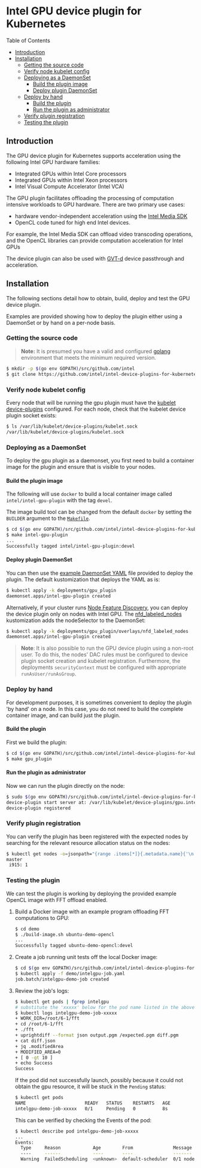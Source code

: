# Intel GPU device plugin for Kubernetes

Table of Contents

* [Introduction](#introduction)
* [Installation](#installation)
    * [Getting the source code](#getting-the-source-code)
    * [Verify node kubelet config](#verify-node-kubelet-config)
    * [Deploying as a DaemonSet](#deploying-as-a-daemonset)
        * [Build the plugin image](#build-the-plugin-image)
        * [Deploy plugin DaemonSet](#deploy-plugin-daemonset)
    * [Deploy by hand](#deploy-by-hand)
        * [Build the plugin](#build-the-plugin)
        * [Run the plugin as administrator](#run-the-plugin-as-administrator)
    * [Verify plugin registration](#verify-plugin-registration)
    * [Testing the plugin](#testing-the-plugin)

## Introduction

The GPU device plugin for Kubernetes supports acceleration using the following Intel GPU hardware families:

- Integrated GPUs within Intel Core processors
- Integrated GPUs within Intel Xeon processors
- Intel Visual Compute Accelerator (Intel VCA)

The GPU plugin facilitates offloading the processing of computation intensive workloads to GPU hardware.
There are two primary use cases:

- hardware vendor-independent acceleration using the [Intel Media SDK](https://github.com/Intel-Media-SDK/MediaSDK)
- OpenCL code tuned for high end Intel devices.

For example, the Intel Media SDK can offload video transcoding operations, and the OpenCL libraries can provide computation acceleration for Intel GPUs

The device plugin can also be used with [GVT-d](https://github.com/intel/gvt-linux/wiki/GVTd_Setup_Guide) device
passthrough and acceleration.

## Installation

The following sections detail how to obtain, build, deploy and test the GPU device plugin.

Examples are provided showing how to deploy the plugin either using a DaemonSet or by hand on a per-node basis.

### Getting the source code

> **Note:** It is presumed you have a valid and configured [golang](https://golang.org/) environment
> that meets the minimum required version.

```bash
$ mkdir -p $(go env GOPATH)/src/github.com/intel
$ git clone https://github.com/intel/intel-device-plugins-for-kubernetes $(go env GOPATH)/src/github.com/intel/intel-device-plugins-for-kubernetes
```

### Verify node kubelet config

Every node that will be running the gpu plugin must have the
[kubelet device-plugins](https://kubernetes.io/docs/concepts/extend-kubernetes/compute-storage-net/device-plugins/)
configured. For each node, check that the kubelet device plugin socket exists:

```bash
$ ls /var/lib/kubelet/device-plugins/kubelet.sock
/var/lib/kubelet/device-plugins/kubelet.sock
```

### Deploying as a DaemonSet

To deploy the gpu plugin as a daemonset, you first need to build a container image for the
plugin and ensure that is visible to your nodes.

#### Build the plugin image

The following will use `docker` to build a local container image called
`intel/intel-gpu-plugin` with the tag `devel`.

The image build tool can be changed from the default `docker` by setting the `BUILDER` argument
to the [`Makefile`](Makefile).

```bash
$ cd $(go env GOPATH)/src/github.com/intel/intel-device-plugins-for-kubernetes
$ make intel-gpu-plugin
...
Successfully tagged intel/intel-gpu-plugin:devel
```

#### Deploy plugin DaemonSet

You can then use the [example DaemonSet YAML](/deployments/gpu_plugin/base/intel-gpu-plugin.yaml)
file provided to deploy the plugin. The default kustomization that deploys the YAML as is:

```bash
$ kubectl apply -k deployments/gpu_plugin
daemonset.apps/intel-gpu-plugin created
```

Alternatively, if your cluster runs
[Node Feature Discovery](https://github.com/kubernetes-sigs/node-feature-discovery),
you can deploy the device plugin only on nodes with Intel GPU.
The [nfd_labeled_nodes](/deployments/gpu_plugin/overlays/nfd_labeled_nodes/)
kustomization adds the nodeSelector to the DaemonSet:

```bash
$ kubectl apply -k deployments/gpu_plugin/overlays/nfd_labeled_nodes
daemonset.apps/intel-gpu-plugin created
```

> **Note**: It is also possible to run the GPU device plugin using a non-root user. To do this,
the nodes' DAC rules must be configured to device plugin socket creation and kubelet registration.
Furthermore, the deployments `securityContext` must be configured with appropriate `runAsUser/runAsGroup`.

### Deploy by hand

For development purposes, it is sometimes convenient to deploy the plugin 'by hand' on a node.
In this case, you do not need to build the complete container image, and can build just the plugin.

#### Build the plugin

First we build the plugin:

```bash
$ cd $(go env GOPATH)/src/github.com/intel/intel-device-plugins-for-kubernetes
$ make gpu_plugin
```

#### Run the plugin as administrator

Now we can run the plugin directly on the node:

```bash
$ sudo $(go env GOPATH)/src/github.com/intel/intel-device-plugins-for-kubernetes/cmd/gpu_plugin/gpu_plugin
device-plugin start server at: /var/lib/kubelet/device-plugins/gpu.intel.com-i915.sock
device-plugin registered
```

### Verify plugin registration

You can verify the plugin has been registered with the expected nodes by searching for the relevant
resource allocation status on the nodes:

```bash
$ kubectl get nodes -o=jsonpath="{range .items[*]}{.metadata.name}{'\n'}{' i915: '}{.status.allocatable.gpu\.intel\.com/i915}{'\n'}"
master
 i915: 1
```

### Testing the plugin

We can test the plugin is working by deploying the provided example OpenCL image with FFT offload enabled.

1. Build a Docker image with an example program offloading FFT computations to GPU:

    ```bash
    $ cd demo
    $ ./build-image.sh ubuntu-demo-opencl
    ...
    Successfully tagged ubuntu-demo-opencl:devel
    ```

1. Create a job running unit tests off the local Docker image:

    ```bash
    $ cd $(go env GOPATH)/src/github.com/intel/intel-device-plugins-for-kubernetes
    $ kubectl apply -f demo/intelgpu-job.yaml
    job.batch/intelgpu-demo-job created
    ```

1. Review the job's logs:

    ```bash
    $ kubectl get pods | fgrep intelgpu
    # substitute the 'xxxxx' below for the pod name listed in the above
    $ kubectl logs intelgpu-demo-job-xxxxx
    + WORK_DIR=/root/6-1/fft
    + cd /root/6-1/fft
    + ./fft
    + uprightdiff --format json output.pgm /expected.pgm diff.pgm
    + cat diff.json
    + jq .modifiedArea
    + MODIFIED_AREA=0
    + [ 0 -gt 10 ]
    + echo Success
    Success
    ```

    If the pod did not successfully launch, possibly because it could not obtain the gpu
    resource, it will be stuck in the `Pending` status:

    ```bash
    $ kubectl get pods
    NAME                      READY   STATUS    RESTARTS   AGE
    intelgpu-demo-job-xxxxx   0/1     Pending   0          8s
    ```

    This can be verified by checking the Events of the pod:

    ```bash
    $ kubectl describe pod intelgpu-demo-job-xxxxx
    ...
    Events:
      Type     Reason            Age        From               Message
      ----     ------            ----       ----               -------
      Warning  FailedScheduling  <unknown>  default-scheduler  0/1 nodes are available: 1 Insufficient gpu.intel.com/i915.
    ```
